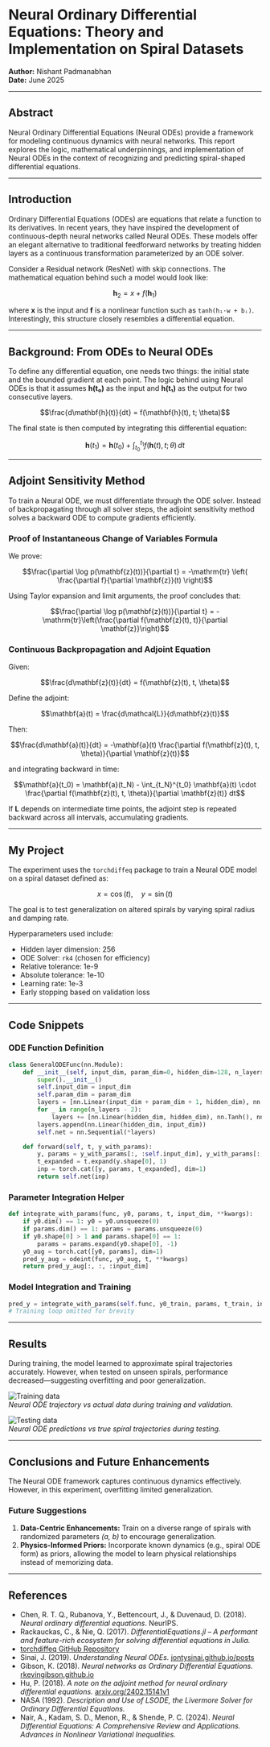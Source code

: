 # Neural Ordinary Differential Equations: Theory and Implementation on Spiral Datasets

**Author:** Nishant Padmanabhan  
**Date:** June 2025

---

## Abstract
Neural Ordinary Differential Equations (Neural ODEs) provide a framework for modeling continuous dynamics with neural networks. This report explores the logic, mathematical underpinnings, and implementation of Neural ODEs in the context of recognizing and predicting spiral-shaped differential equations.

---

## Introduction
Ordinary Differential Equations (ODEs) are equations that relate a function to its derivatives. In recent years, they have inspired the development of continuous-depth neural networks called Neural ODEs. These models offer an elegant alternative to traditional feedforward networks by treating hidden layers as a continuous transformation parameterized by an ODE solver.

Consider a Residual network (ResNet) with skip connections. The mathematical equation behind such a model would look like:

```math
\mathbf{h}_2 = x + f(\mathbf{h}_1)
```

where **x** is the input and **f** is a nonlinear function such as `tanh(h₁·w + bᵢ)`. Interestingly, this structure closely resembles a differential equation.

---

## Background: From ODEs to Neural ODEs
To define any differential equation, one needs two things: the initial state and the bounded gradient at each point. The logic behind using Neural ODEs is that it assumes **h(t₀)** as the input and **h(t₁)** as the output for two consecutive layers.

```math
\frac{d\mathbf{h}(t)}{dt} = f(\mathbf{h}(t), t; \theta)
```

The final state is then computed by integrating this differential equation:

```math
\mathbf{h}(t_1) = \mathbf{h}(t_0) + \int_{t_0}^{t_1} f(\mathbf{h}(t), t; \theta)\,dt
```

---

## Adjoint Sensitivity Method
To train a Neural ODE, we must differentiate through the ODE solver. Instead of backpropagating through all solver steps, the adjoint sensitivity method solves a backward ODE to compute gradients efficiently.

### Proof of Instantaneous Change of Variables Formula
We prove:

```math
\frac{\partial \log p(\mathbf{z}(t))}{\partial t} = -\mathrm{tr} \left( \frac{\partial f}{\partial \mathbf{z}}(t) \right)
```

Using Taylor expansion and limit arguments, the proof concludes that:

```math
\frac{\partial \log p(\mathbf{z}(t))}{\partial t} = -\mathrm{tr}\left(\frac{\partial f(\mathbf{z}(t), t)}{\partial \mathbf{z}}\right)
```

### Continuous Backpropagation and Adjoint Equation
Given:

```math
\frac{d\mathbf{z}(t)}{dt} = f(\mathbf{z}(t), t, \theta)
```

Define the adjoint:

```math
\mathbf{a}(t) = \frac{d\mathcal{L}}{d\mathbf{z}(t)}
```

Then:

```math
\frac{d\mathbf{a}(t)}{dt} = -\mathbf{a}(t) \frac{\partial f(\mathbf{z}(t), t, \theta)}{\partial \mathbf{z}(t)}
```

and integrating backward in time:

```math
\mathbf{a}(t_0) = \mathbf{a}(t_N) - \int_{t_N}^{t_0} \mathbf{a}(t) \cdot \frac{\partial f(\mathbf{z}(t), t, \theta)}{\partial \mathbf{z}(t)} dt
```

If **L** depends on intermediate time points, the adjoint step is repeated backward across all intervals, accumulating gradients.

---

## My Project
The experiment uses the `torchdiffeq` package to train a Neural ODE model on a spiral dataset defined as:

```math
x = \cos(t), \quad y = \sin(t)
```

The goal is to test generalization on altered spirals by varying spiral radius and damping rate.

Hyperparameters used include:  
- Hidden layer dimension: 256  
- ODE Solver: `rk4` (chosen for efficiency)  
- Relative tolerance: 1e-9  
- Absolute tolerance: 1e-10  
- Learning rate: 1e-3  
- Early stopping based on validation loss

---

## Code Snippets

### ODE Function Definition
```python
class GeneralODEFunc(nn.Module):
    def __init__(self, input_dim, param_dim=0, hidden_dim=128, n_layers=3):
        super().__init__()
        self.input_dim = input_dim
        self.param_dim = param_dim
        layers = [nn.Linear(input_dim + param_dim + 1, hidden_dim), nn.Tanh(), nn.Dropout(0.1)]
        for _ in range(n_layers - 2):
            layers += [nn.Linear(hidden_dim, hidden_dim), nn.Tanh(), nn.Dropout(0.1)]
        layers.append(nn.Linear(hidden_dim, input_dim))
        self.net = nn.Sequential(*layers)

    def forward(self, t, y_with_params):
        y, params = y_with_params[:, :self.input_dim], y_with_params[:, self.input_dim:]
        t_expanded = t.expand(y.shape[0], 1)
        inp = torch.cat([y, params, t_expanded], dim=1)
        return self.net(inp)
```

### Parameter Integration Helper
```python
def integrate_with_params(func, y0, params, t, input_dim, **kwargs):
    if y0.dim() == 1: y0 = y0.unsqueeze(0)
    if params.dim() == 1: params = params.unsqueeze(0)
    if y0.shape[0] > 1 and params.shape[0] == 1:
        params = params.expand(y0.shape[0], -1)
    y0_aug = torch.cat([y0, params], dim=1)
    pred_y_aug = odeint(func, y0_aug, t, **kwargs)
    return pred_y_aug[:, :, :input_dim]
```

### Model Integration and Training
```python
pred_y = integrate_with_params(self.func, y0_train, params, t_train, input_dim, ...)
# Training loop omitted for brevity
```

---

## Results
During training, the model learned to approximate spiral trajectories accurately. However, when tested on unseen spirals, performance decreased—suggesting overfitting and poor generalization.

![Training data](<img src="Assets/Training_data.png" alt="Training data" width="60%">)  
*Neural ODE trajectory vs actual data during training and validation.*

![Testing data](Assets/testing_data.png)  
*Neural ODE predictions vs true spiral trajectories during testing.*

---

## Conclusions and Future Enhancements
The Neural ODE framework captures continuous dynamics effectively. However, in this experiment, overfitting limited generalization.

### Future Suggestions
1. **Data-Centric Enhancements:** Train on a diverse range of spirals with randomized parameters *(a, b)* to encourage generalization.  
2. **Physics-Informed Priors:** Incorporate known dynamics (e.g., spiral ODE form) as priors, allowing the model to learn physical relationships instead of memorizing data.

---

## References
- Chen, R. T. Q., Rubanova, Y., Bettencourt, J., & Duvenaud, D. (2018). *Neural ordinary differential equations*. NeurIPS.  
- Rackauckas, C., & Nie, Q. (2017). *DifferentialEquations.jl – A performant and feature-rich ecosystem for solving differential equations in Julia.*  
- [torchdiffeq GitHub Repository](https://github.com/rtqichen/torchdiffeq)  
- Sinai, J. (2019). *Understanding Neural ODEs.* [jontysinai.github.io/posts](https://jontysinai.github.io/posts)  
- Gibson, K. (2018). *Neural networks as Ordinary Differential Equations.* [rkevingibson.github.io](https://rkevingibson.github.io/)  
- Hu, P. (2018). *A note on the adjoint method for neural ordinary differential equations.* [arxiv.org/2402.15141v1](https://arxiv.org/2402.15141v1)  
- NASA (1992). *Description and Use of LSODE, the Livermore Solver for Ordinary Differential Equations.*  
- Nair, A., Kadam, S. D., Menon, R., & Shende, P. C. (2024). *Neural Differential Equations: A Comprehensive Review and Applications.* *Advances in Nonlinear Variational Inequalities.*
